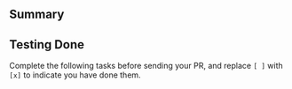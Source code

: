 ## Summary
<!--- This is a required section; please describe the main purpose of this proposed code change. --->

<!---
## Details
This is an optional section; is there anything specific that reviewers should be aware of?
--->

## Testing Done
<!--- This is a required section; please describe how this change was tested. --->

Complete the following tasks before sending your PR, and replace `[ ]` with
`[x]` to indicate you have done them.
